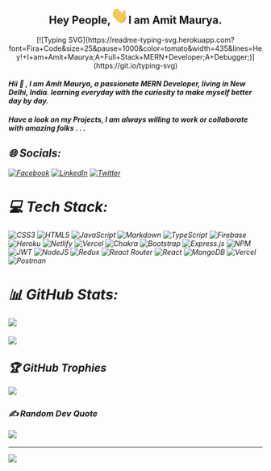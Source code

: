 
<h2 align='center'>Hey People,<img src="https://raw.githubusercontent.com/ABSphreak/ABSphreak/master/gifs/Hi.gif" width="35">I am Amit Maurya.</h2>

<div align='center'>
[![Typing SVG](https://readme-typing-svg.herokuapp.com?font=Fira+Code&size=25&pause=1000&color=tomato&width=435&lines=Hey!+I+am+Amit+Maurya;A+Full+Stack+MERN+Developer;A+Debugger;)](https://git.io/typing-svg)
</div>

<h4>
  <i>Hii 👋 , I am Amit Maurya, a passionate MERN Developer, living in New Delhi, India. learning everyday with the curiosity to make myself better day by day.</i>
</h4>
<h4>
  <i>Have a look on my Projects, I am always willing to work or collaborate with amazing folks .
.<i>
.</h4>

## 🌐 Socials:
[![Facebook](https://img.shields.io/badge/Facebook-%231877F2.svg?logo=Facebook&logoColor=white)](https://facebook.com/amitmaurya.maurya.796) [![LinkedIn](https://img.shields.io/badge/LinkedIn-%230077B5.svg?logo=linkedin&logoColor=white)](https://linkedin.com/in/amit-maurya-a494ba225) [![Twitter](https://img.shields.io/badge/Twitter-%231DA1F2.svg?logo=Twitter&logoColor=white)](https://twitter.com/i_amitmaurya) 

# 💻 Tech Stack:
![CSS3](https://img.shields.io/badge/css3-%231572B6.svg?style=for-the-badge&logo=css3&logoColor=white) ![HTML5](https://img.shields.io/badge/html5-%23E34F26.svg?style=for-the-badge&logo=html5&logoColor=white) ![JavaScript](https://img.shields.io/badge/javascript-%23323330.svg?style=for-the-badge&logo=javascript&logoColor=%23F7DF1E) ![Markdown](https://img.shields.io/badge/markdown-%23000000.svg?style=for-the-badge&logo=markdown&logoColor=white) ![TypeScript](https://img.shields.io/badge/typescript-%23007ACC.svg?style=for-the-badge&logo=typescript&logoColor=white) ![Firebase](https://img.shields.io/badge/firebase-%23039BE5.svg?style=for-the-badge&logo=firebase) ![Heroku](https://img.shields.io/badge/heroku-%23430098.svg?style=for-the-badge&logo=heroku&logoColor=white) ![Netlify](https://img.shields.io/badge/netlify-%23000000.svg?style=for-the-badge&logo=netlify&logoColor=#00C7B7) ![Vercel](https://img.shields.io/badge/vercel-%23000000.svg?style=for-the-badge&logo=vercel&logoColor=white) ![Chakra](https://img.shields.io/badge/chakra-%234ED1C5.svg?style=for-the-badge&logo=chakraui&logoColor=white) ![Bootstrap](https://img.shields.io/badge/bootstrap-%23563D7C.svg?style=for-the-badge&logo=bootstrap&logoColor=white) ![Express.js](https://img.shields.io/badge/express.js-%23404d59.svg?style=for-the-badge&logo=express&logoColor=%2361DAFB) ![NPM](https://img.shields.io/badge/NPM-%23000000.svg?style=for-the-badge&logo=npm&logoColor=white) ![JWT](https://img.shields.io/badge/JWT-black?style=for-the-badge&logo=JSON%20web%20tokens) ![NodeJS](https://img.shields.io/badge/node.js-6DA55F?style=for-the-badge&logo=node.js&logoColor=white) ![Redux](https://img.shields.io/badge/redux-%23593d88.svg?style=for-the-badge&logo=redux&logoColor=white) ![React Router](https://img.shields.io/badge/React_Router-CA4245?style=for-the-badge&logo=react-router&logoColor=white) ![React](https://img.shields.io/badge/react-%2320232a.svg?style=for-the-badge&logo=react&logoColor=%2361DAFB) ![MongoDB](https://img.shields.io/badge/MongoDB-%234ea94b.svg?style=for-the-badge&logo=mongodb&logoColor=white)
![Vercel](https://img.shields.io/badge/vercel-%23000000.svg?style=for-the-badge&logo=vercel&logoColor=white) ![Postman](https://img.shields.io/badge/Postman-FF6C37?style=for-the-badge&logo=Postman&logoColor=white)


# 📊 GitHub Stats:
![](https://github-readme-stats.vercel.app/api?username=AmitKuMaurya&theme=default&hide_border=false&include_all_commits=false&count_private=true)
    <br/>
    <br/>
![](https://github-readme-streak-stats.herokuapp.com/?user=AmitKuMaurya&theme=default&hide_border=false)

<!-- ![](https://github-readme-stats.vercel.app/api/top-langs/?username=AmitKuMaurya&theme=default&hide_border=false&include_all_commits=false&count_private=true&layout=compact) -->

## 🏆 GitHub Trophies
![](https://github-profile-trophy.vercel.app/?username=AmitKuMaurya&theme=onedark&no-frame=false&no-bg=false&margin-w=4)

### ✍️ Random Dev Quote
![](https://quotes-github-readme.vercel.app/api?type=horizontal&theme=light)

---
[![](https://visitcount.itsvg.in/api?id=AmitKuMaurya&icon=2&color=0)](https://visitcount.itsvg.in)

<!-- Proudly created with GPRM ( https://gprm.itsvg.in ) -->


